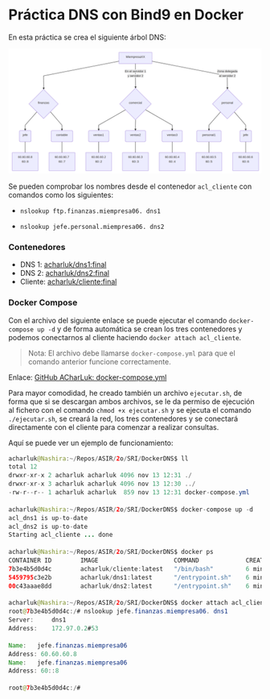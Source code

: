# Práctica DNS con Bind9 en Docker

En esta práctica se crea el siguiente árbol DNS:

![](arbol.png)

Se pueden comprobar los nombres desde el contenedor `acl_cliente` con comandos como los siguientes:

- `nslookup ftp.finanzas.miempresa06. dns1`

- `nslookup jefe.personal.miempresa06. dns2`

### Contenedores

- DNS 1: [acharluk/dns1:final](https://hub.docker.com/r/acharluk/dns1)
- DNS 2: [acharluk/dns2:final](https://hub.docker.com/r/acharluk/dns2)
- Cliente: [acharluk/cliente:final](https://hub.docker.com/r/acharluk/cliente)

### Docker Compose

Con el archivo del siguiente enlace se puede ejecutar el comando `docker-compose up -d` y de forma automática se crean los tres contenedores y podemos conectarnos al cliente haciendo `docker attach acl_cliente`.

> Nota: El archivo debe llamarse `docker-compose.yml` para que el comando anterior funcione correctamente.

Enlace: [GitHub ACharLuk: docker-compose.yml](https://github.com/acharluk/ASIR/blob/master/2o/SRI/DockerDNS/)

Para mayor comodidad, he creado también un archivo `ejecutar.sh`, de forma que si se descargan ambos archivos, se le da permiso de ejecución al fichero con el comando `chmod +x ejecutar.sh` y se ejecuta el comando `./ejecutar.sh`, se creará la red, los tres contenedores y se conectará directamente con el cliente para comenzar a realizar consultas.

Aquí se puede ver un ejemplo de funcionamiento:

```java
acharluk@Nashira:~/Repos/ASIR/2o/SRI/DockerDNS$ ll
total 12
drwxr-xr-x 2 acharluk acharluk 4096 nov 13 12:31 ./
drwxr-xr-x 3 acharluk acharluk 4096 nov 13 12:30 ../
-rw-r--r-- 1 acharluk acharluk  859 nov 13 12:31 docker-compose.yml

acharluk@Nashira:~/Repos/ASIR/2o/SRI/DockerDNS$ docker-compose up -d
acl_dns1 is up-to-date
acl_dns2 is up-to-date
Starting acl_cliente ... done

acharluk@Nashira:~/Repos/ASIR/2o/SRI/DockerDNS$ docker ps
CONTAINER ID        IMAGE                     COMMAND             CREATED             
7b3e4b5d0d4c        acharluk/cliente:latest   "/bin/bash"         6 minutes ago       
5459795c3e2b        acharluk/dns1:latest      "/entrypoint.sh"    6 minutes ago    
00c43aaae8dd        acharluk/dns2:latest      "/entrypoint.sh"    6 minutes ago    

acharluk@Nashira:~/Repos/ASIR/2o/SRI/DockerDNS$ docker attach acl_cliente
root@7b3e4b5d0d4c:/# nslookup jefe.finanzas.miempresa06. dns1
Server:		dns1
Address:	172.97.0.2#53

Name:	jefe.finanzas.miempresa06
Address: 60.60.60.8
Name:	jefe.finanzas.miempresa06
Address: 60::8

root@7b3e4b5d0d4c:/# 

```
